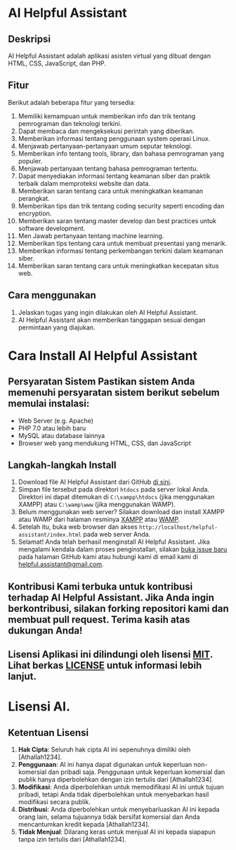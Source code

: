 # AI Helpful Assistant

## Deskripsi 
AI Helpful Assistant adalah aplikasi asisten virtual yang dibuat dengan HTML, CSS, JavaScript, dan PHP.

## Fitur 
Berikut adalah beberapa fitur yang tersedia:
1. Memiliki kemampuan untuk memberikan info dan trik tentang pemrograman dan teknologi terkini.
2. Dapat membaca dan mengeksekusi perintah yang diberikan.
3. Memberikan informasi tentang penggunaan system operasi Linux.
4. Menjawab pertanyaan-pertanyaan umum seputar teknologi.
5. Memberikan info tentang tools, library, dan bahasa pemrograman yang populer.
6. Menjawab pertanyaan tentang bahasa pemrograman tertentu.
7. Dapat menyediakan informasi tentang keamanan siber dan praktik terbaik dalam memproteksi website dan data.
8. Memberikan saran tentang cara untuk meningkatkan keamanan perangkat.
9. Memberikan tips dan trik tentang coding security seperti encoding dan encryption.
10. Memberikan saran tentang master develop dan best practices untuk software development.
11. Men Jawab pertanyaan tentang machine learning.
12. Memberikan tips tentang cara untuk membuat presentasi yang menarik.
13. Memberikan informasi tentang perkembangan terkini dalam keamanan siber.
14. Memberikan saran tentang cara untuk meningkatkan kecepatan situs web.

## Cara menggunakan 
1. Jelaskan tugas yang ingin dilakukan oleh AI Helpful Assistant.
2. AI Helpful Assistant akan memberikan tanggapan sesuai dengan permintaan yang diajukan.

# Cara Install AI Helpful Assistant 
## Persyaratan Sistem Pastikan sistem Anda memenuhi persyaratan sistem berikut sebelum memulai instalasi: 
- Web Server (e.g. Apache)
- PHP 7.0 atau lebih baru
- MySQL atau database lainnya
- Browser web yang mendukung HTML, CSS, dan JavaScript 
## Langkah-langkah Install 
1. Download file AI Helpful Assistant dari GitHub [di sini](https://github.com/Athallah1234/Helpful-Assistant/archive/refs/heads/main.zip).
3. Simpan file tersebut pada direktori `htdocs` pada server lokal Anda. Direktori ini dapat ditemukan di `C:\xampp\htdocs` (jika menggunakan XAMPP) atau `C:\wamp\www` (jika menggunakan WAMP).
4. Belum menggunakan web server? Silakan download dan install XAMPP atau WAMP dari halaman resminya [XAMPP](https://www.apachefriends.org/download.html) atau [WAMP](https://sourceforge.net/projects/wampserver/files/).
5. Setelah itu, buka web browser dan akses `http://localhost/helpful-assistant/index.html` pada web server Anda.
6. Selamat! Anda telah berhasil menginstall AI Helpful Assistant. Jika mengalami kendala dalam proses penginstallan, silakan [buka issue baru](https://github.com/Athallah1234/Helpful-Assistant/issues) pada halaman GitHub kami atau hubungi kami di email kami di [helpful.assistant@gmail.com](mailto:helpful.assistant@gmail.com).

## Kontribusi Kami terbuka untuk kontribusi terhadap AI Helpful Assistant. Jika Anda ingin berkontribusi, silakan forking repositori kami dan membuat pull request. Terima kasih atas dukungan Anda!

## Lisensi Aplikasi ini dilindungi oleh lisensi [MIT](https://opensource.org/licenses/MIT). Lihat berkas [LICENSE](https://github.com/Athallah1234/Helpful-Assistant/blob/main/LICENSE) untuk informasi lebih lanjut.

# Lisensi AI. 
## Ketentuan Lisensi 
1. **Hak Cipta**: Seluruh hak cipta AI ini sepenuhnya dimiliki oleh [Athallah1234].
2. **Penggunaan**: AI ini hanya dapat digunakan untuk keperluan non-komersial dan pribadi saja. Penggunaan untuk keperluan komersial dan publik hanya diperbolehkan dengan izin tertulis dari [Athallah1234].
3. **Modifikasi**: Anda diperbolehkan untuk memodifikasi AI ini untuk tujuan pribadi, tetapi Anda tidak diperbolehkan untuk menyebarkan hasil modifikasi secara publik.
4. **Distribusi**: Anda diperbolehkan untuk menyebarluaskan AI ini kepada orang lain, selama tujuannya tidak bersifat komersial dan Anda mencantumkan kredit kepada [Athallah1234].
5. **Tidak Menjual**: Dilarang keras untuk menjual AI ini kepada siapapun tanpa izin tertulis dari [Athallah1234].
